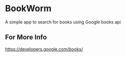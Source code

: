 # BookWorm
A simple app to search for books using Google books api 

## For More Info
https://developers.google.com/books/
